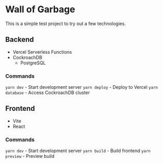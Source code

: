 # Wall of Garbage

This is a simple test project to try out a few technologies.

## Backend

- Vercel Serverless Functions
- CockroachDB
  - PostgreSQL

### Commands

`yarn dev` - Start development server
`yarn deploy` - Deploy to Vercel
`yarn database` - Access CockroachDB cluster

## Frontend

- Vite
- React

### Commands

`yarn dev` - Start development server
`yarn build` - Build frontend
`yarn preview` - Preview build
